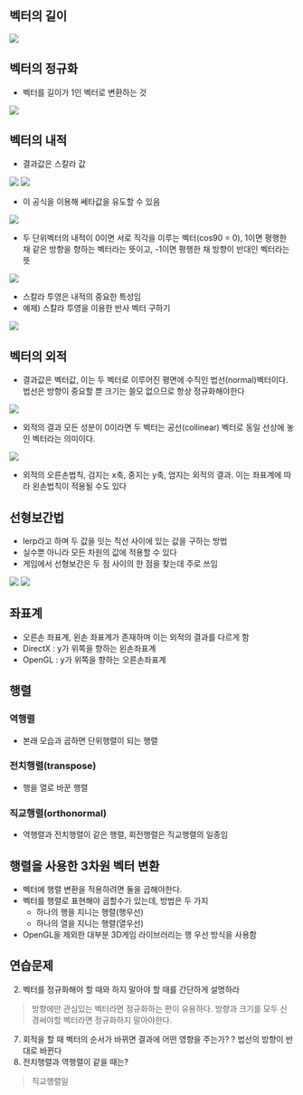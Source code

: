 ## 벡터의 길이
<img src="/IMG/03_선형대수학/01_Vector_Length.jpg">

## 벡터의 정규화
* 벡터를 길이가 1인 벡터로 변환하는 것
<img src="/IMG/03_선형대수학/02_normalization.jpg">

## 벡터의 내적
* 결과값은 스칼라 값
<img src="/IMG/03_선형대수학/03_dot_product.jpg">
<img src="/IMG/03_선형대수학/04_dot_product_cos.jpg">

* 이 공식을 이용해 쎄타값을 유도할 수 있음
<img src="/IMG/03_선형대수학/05_dot_product_arccos.jpg">

* 두 단위벡터의 내적이 0이면 서로 직각을 이루는 벡터(cos90 = 0), 1이면 평행한 채 같은 방향을 향하는 벡터라는 뜻이고, -1이면 평행한 채 방향이 반대인 벡터라는 뜻
<img src="/IMG/03_선형대수학/06_dot_product_scalar_projection.jpg">

* 스칼라 투영은 내적의 중요한 특성임
* 예제) 스칼라 투영을 이용한 반사 벡터 구하기
<img src="/IMG/03_선형대수학/07_dot_product_reflection.jpg">

## 벡터의 외적
* 결과값은 벡터값, 이는 두 벡터로 이루어진 평면에 수직인 법선(normal)벡터이다. 법선은 방향이 중요할 뿐 크기는 쓸모 없으므로 항상 정규화해야한다
<img src="/IMG/03_선형대수학/08_cross_product.jpg">

* 외적의 결과 모든 성분이 0이라면 두 벡터는 공선(collinear) 벡터로 동일 선상에 놓인 벡터라는 의미이다.
<img src="/IMG/03_선형대수학/09_cross_product_right_hand.jpg">

* 외적의 오른손법칙, 검지는 x축, 중지는 y축, 엄지는 외적의 결과. 이는 좌표계에 따라 왼손법칙이 적용될 수도 있다
  
## 선형보간법 
* lerp라고 하며 두 값을 잇는 직선 사이에 있는 값을 구하는 방법
* 실수뿐 아니라 모든 차원의 값에 적용할 수 있다
* 게임에서 선형보간은 두 점 사이의 한 점을 찾는데 주로 쓰임
<img src="/IMG/03_선형대수학/10_lerp.jpg">
<img src="/IMG/03_선형대수학/11_lerp_result.jpg">

## 좌표계
* 오른손 좌표계, 왼손 좌표계가 존재하며 이는 외적의 결과를 다르게 함
* DirectX : y가 위쪽을 향하는 왼손좌표계
* OpenGL : y가 위쪽을 향하는 오른손좌표계
  
## 행렬
### 역행렬
* 본래 모습과 곱하면 단위행렬이 되는 행렬
### 전치행렬(transpose)
* 행을 열로 바꾼 행렬
### 직교행렬(orthonormal)
* 역행렬과 전치행렬이 같은 행렬, 회전행렬은 직교행렬의 일종임

## 행렬을 사용한 3차원 벡터 변환
* 벡터에 행렬 변환을 적용하려면 둘을 곱해야한다.
* 벡터를 행렬로 표현해야 곱할수가 있는데, 방법은 두 가지
  * 하나의 행을 지니는 행렬(행우선)
  * 하나의 열을 지니는 행렬(열우선)
* OpenGL을 제외한 대부분 3D게임 라이브러리는 행 우선 방식을 사용함
    
## 연습문제
2. 벡터를 정규화해야 할 때와 하지 말아야 할 때를 간단하게 설명하라
> 방향에만 관심있는 벡터라면 정규화하는 편이 유용하다. 방향과 크기를 모두 신경써야할 벡터라면 정규화하지 말아야한다.
7. 회적을 할 때 벡터의 순서가 바뀌면 결과에 어떤 영향을 주는가?
? 법선의 방향이 반대로 바뀐다
10. 전치행렬과 역행렬이 같을 때는?
> 직교행렬일 
